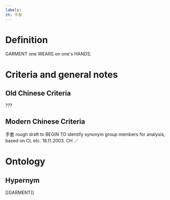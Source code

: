 ```yaml
---
labels: 
zh: 手套
---
```


# Definition
GARMENT one WEARS on one's HANDS.
# Criteria and general notes
## Old Chinese Criteria
???
## Modern Chinese Criteria
手套
rough draft to BEGIN TO identify synonym group members for analysis, based on CL etc. 18.11.2003. CH ／
# Ontology

## Hypernym
[[GARMENT]]